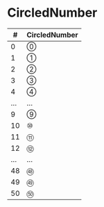 # CircledNumber

| #  | CircledNumber |
|----|---------------|
| 0  | ⓪             |
| 1  | ①             |
| 2  | ②             |
| 3  | ③             |
| 4  | ④             |
| …  | …             |
| 9  | ⑨             |
| 10 | ⑩             |
| 11 | ⑪             |
| 12 | ⑫             |
| …  | …             |
| 48 | ㊽            |
| 49 | ㊾            |
| 50 | ㊿            |
